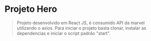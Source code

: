 # Projeto Hero
>Projeto desenvolvido em React JS, é consumido API da marvel utilizando o axios.
>Para iniciar o projeto basta clonar, instalar as dependencias e iniciar o script padrão "start".
